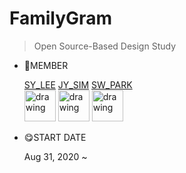 # FamilyGram

> Open Source-Based Design Study

- 🥰MEMBER

    [SY_LEE](https://github.com/youn16)    [JY_SIM](https://github.com/DDONGKKANG)     [SW_PARK](https://github.com/Seulwoo) </br>
    <img src="https://user-images.githubusercontent.com/54494532/94995979-ca4e3880-05dc-11eb-8681-b6e13217e6b0.png" alt="drawing" width="50"/>    <img src="https://user-images.githubusercontent.com/54494532/94995968-bc001c80-05dc-11eb-9081-b679b913eb46.png" alt="drawing" width="50"/>    <img src="https://user-images.githubusercontent.com/54494532/94995958-b1458780-05dc-11eb-98d6-7ac5191925de.png" alt="drawing" width="50"/>


- 😋START DATE

    Aug 31, 2020 ~
